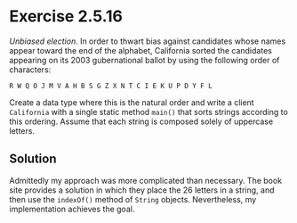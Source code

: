# Exercise 2.5.16

*Unbiased election*. In order to thwart bias against candidates whose names appear toward the end of the alphabet,
California sorted the candidates appearing on its 2003 gubernational ballot by using the following order of
characters:

```text
R W Q O J M V A H B S G Z X N T C I E K U P D Y F L
```
Create a data type where this is the natural order and write a client `California` with a
single static method `main()` that sorts strings according to this  ordering. Assume that each
string is composed solely of uppercase letters.

## Solution

Admittedly my approach was more complicated than necessary. The book site provides a solution
in which they place the 26 letters in a string, and then use the `indexOf()` method of `String`
objects. Nevertheless, my implementation achieves the goal.